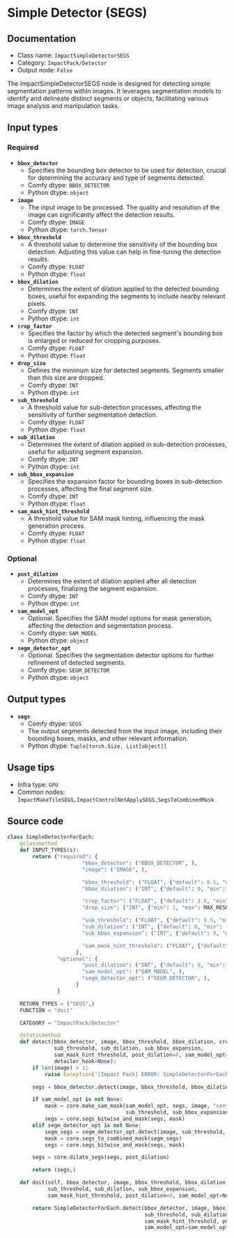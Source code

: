 # Simple Detector (SEGS)
## Documentation
- Class name: `ImpactSimpleDetectorSEGS`
- Category: `ImpactPack/Detector`
- Output node: `False`

The ImpactSimpleDetectorSEGS node is designed for detecting simple segmentation patterns within images. It leverages segmentation models to identify and delineate distinct segments or objects, facilitating various image analysis and manipulation tasks.
## Input types
### Required
- **`bbox_detector`**
    - Specifies the bounding box detector to be used for detection, crucial for determining the accuracy and type of segments detected.
    - Comfy dtype: `BBOX_DETECTOR`
    - Python dtype: `object`
- **`image`**
    - The input image to be processed. The quality and resolution of the image can significantly affect the detection results.
    - Comfy dtype: `IMAGE`
    - Python dtype: `torch.Tensor`
- **`bbox_threshold`**
    - A threshold value to determine the sensitivity of the bounding box detection. Adjusting this value can help in fine-tuning the detection results.
    - Comfy dtype: `FLOAT`
    - Python dtype: `float`
- **`bbox_dilation`**
    - Determines the extent of dilation applied to the detected bounding boxes, useful for expanding the segments to include nearby relevant pixels.
    - Comfy dtype: `INT`
    - Python dtype: `int`
- **`crop_factor`**
    - Specifies the factor by which the detected segment's bounding box is enlarged or reduced for cropping purposes.
    - Comfy dtype: `FLOAT`
    - Python dtype: `float`
- **`drop_size`**
    - Defines the minimum size for detected segments. Segments smaller than this size are dropped.
    - Comfy dtype: `INT`
    - Python dtype: `int`
- **`sub_threshold`**
    - A threshold value for sub-detection processes, affecting the sensitivity of further segmentation detection.
    - Comfy dtype: `FLOAT`
    - Python dtype: `float`
- **`sub_dilation`**
    - Determines the extent of dilation applied in sub-detection processes, useful for adjusting segment expansion.
    - Comfy dtype: `INT`
    - Python dtype: `int`
- **`sub_bbox_expansion`**
    - Specifies the expansion factor for bounding boxes in sub-detection processes, affecting the final segment size.
    - Comfy dtype: `INT`
    - Python dtype: `float`
- **`sam_mask_hint_threshold`**
    - A threshold value for SAM mask hinting, influencing the mask generation process.
    - Comfy dtype: `FLOAT`
    - Python dtype: `float`
### Optional
- **`post_dilation`**
    - Determines the extent of dilation applied after all detection processes, finalizing the segment expansion.
    - Comfy dtype: `INT`
    - Python dtype: `int`
- **`sam_model_opt`**
    - Optional. Specifies the SAM model options for mask generation, affecting the detection and segmentation process.
    - Comfy dtype: `SAM_MODEL`
    - Python dtype: `object`
- **`segm_detector_opt`**
    - Optional. Specifies the segmentation detector options for further refinement of detected segments.
    - Comfy dtype: `SEGM_DETECTOR`
    - Python dtype: `object`
## Output types
- **`segs`**
    - Comfy dtype: `SEGS`
    - The output segments detected from the input image, including their bounding boxes, masks, and other relevant information.
    - Python dtype: `Tuple[torch.Size, List[object]]`
## Usage tips
- Infra type: `GPU`
- Common nodes: `ImpactMakeTileSEGS,ImpactControlNetApplySEGS,SegsToCombinedMask`


## Source code
```python
class SimpleDetectorForEach:
    @classmethod
    def INPUT_TYPES(s):
        return {"required": {
                        "bbox_detector": ("BBOX_DETECTOR", ),
                        "image": ("IMAGE", ),

                        "bbox_threshold": ("FLOAT", {"default": 0.5, "min": 0.0, "max": 1.0, "step": 0.01}),
                        "bbox_dilation": ("INT", {"default": 0, "min": -512, "max": 512, "step": 1}),

                        "crop_factor": ("FLOAT", {"default": 3.0, "min": 1.0, "max": 100, "step": 0.1}),
                        "drop_size": ("INT", {"min": 1, "max": MAX_RESOLUTION, "step": 1, "default": 10}),

                        "sub_threshold": ("FLOAT", {"default": 0.5, "min": 0.0, "max": 1.0, "step": 0.01}),
                        "sub_dilation": ("INT", {"default": 0, "min": -512, "max": 512, "step": 1}),
                        "sub_bbox_expansion": ("INT", {"default": 0, "min": 0, "max": 1000, "step": 1}),

                        "sam_mask_hint_threshold": ("FLOAT", {"default": 0.7, "min": 0.0, "max": 1.0, "step": 0.01}),
                      },
                "optional": {
                        "post_dilation": ("INT", {"default": 0, "min": -512, "max": 512, "step": 1}),
                        "sam_model_opt": ("SAM_MODEL", ),
                        "segm_detector_opt": ("SEGM_DETECTOR", ),
                      }
                }

    RETURN_TYPES = ("SEGS",)
    FUNCTION = "doit"

    CATEGORY = "ImpactPack/Detector"

    @staticmethod
    def detect(bbox_detector, image, bbox_threshold, bbox_dilation, crop_factor, drop_size,
               sub_threshold, sub_dilation, sub_bbox_expansion,
               sam_mask_hint_threshold, post_dilation=0, sam_model_opt=None, segm_detector_opt=None,
               detailer_hook=None):
        if len(image) > 1:
            raise Exception('[Impact Pack] ERROR: SimpleDetectorForEach does not allow image batches.\nPlease refer to https://github.com/ltdrdata/ComfyUI-extension-tutorials/blob/Main/ComfyUI-Impact-Pack/tutorial/batching-detailer.md for more information.')

        segs = bbox_detector.detect(image, bbox_threshold, bbox_dilation, crop_factor, drop_size, detailer_hook=detailer_hook)

        if sam_model_opt is not None:
            mask = core.make_sam_mask(sam_model_opt, segs, image, "center-1", sub_dilation,
                                      sub_threshold, sub_bbox_expansion, sam_mask_hint_threshold, False)
            segs = core.segs_bitwise_and_mask(segs, mask)
        elif segm_detector_opt is not None:
            segm_segs = segm_detector_opt.detect(image, sub_threshold, sub_dilation, crop_factor, drop_size, detailer_hook=detailer_hook)
            mask = core.segs_to_combined_mask(segm_segs)
            segs = core.segs_bitwise_and_mask(segs, mask)

        segs = core.dilate_segs(segs, post_dilation)

        return (segs,)

    def doit(self, bbox_detector, image, bbox_threshold, bbox_dilation, crop_factor, drop_size,
             sub_threshold, sub_dilation, sub_bbox_expansion,
             sam_mask_hint_threshold, post_dilation=0, sam_model_opt=None, segm_detector_opt=None):

        return SimpleDetectorForEach.detect(bbox_detector, image, bbox_threshold, bbox_dilation, crop_factor, drop_size,
                                            sub_threshold, sub_dilation, sub_bbox_expansion,
                                            sam_mask_hint_threshold, post_dilation=post_dilation,
                                            sam_model_opt=sam_model_opt, segm_detector_opt=segm_detector_opt)

```
